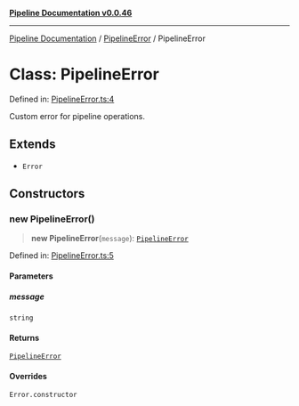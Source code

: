 [**Pipeline Documentation v0.0.46**](../../README.md)

***

[Pipeline Documentation](../../modules.md) / [PipelineError](../README.md) / PipelineError

# Class: PipelineError

Defined in: [PipelineError.ts:4](https://github.com/stonemjs/pipeline/blob/437717c2a315db06047331ae86596a6933a8a199/src/PipelineError.ts#L4)

Custom error for pipeline operations.

## Extends

- `Error`

## Constructors

### new PipelineError()

> **new PipelineError**(`message`): [`PipelineError`](PipelineError.md)

Defined in: [PipelineError.ts:5](https://github.com/stonemjs/pipeline/blob/437717c2a315db06047331ae86596a6933a8a199/src/PipelineError.ts#L5)

#### Parameters

##### message

`string`

#### Returns

[`PipelineError`](PipelineError.md)

#### Overrides

`Error.constructor`
